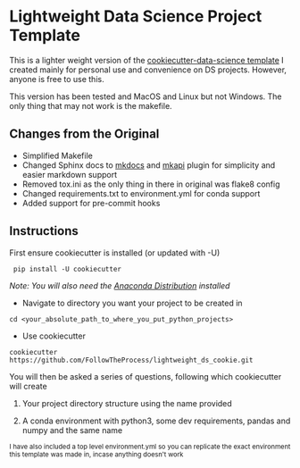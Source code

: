 # Lightweight Data Science Project Template

This is a lighter weight version of the [cookiecutter-data-science template](https://github.com/drivendata/cookiecutter-data-science) I created mainly for personal use and convenience on DS projects. However, anyone is free to use this.

This version has been tested and MacOS and Linux but not Windows. The only thing that may not work is the makefile.

## Changes from the Original

* Simplified Makefile
* Changed Sphinx docs to [mkdocs](https://www.mkdocs.org) and [mkapi](https://github.com/daizutabi/mkapi/) plugin for simplicity and easier markdown support
* Removed tox.ini as the only thing in there in original was flake8 config
* Changed requirements.txt to environment.yml for conda support
* Added support for pre-commit hooks

## Instructions

First ensure cookiecutter is installed (or updated with -U)

``` shell
 pip install -U cookiecutter
 ```

 *Note: You will also need the [Anaconda Distribution](https://www.anaconda.com/products/individual) installed*

* Navigate to directory you want your project to be created in

``` shell
cd <your_absolute_path_to_where_you_put_python_projects>
```

* Use cookiecutter

``` shell
cookiecutter https://github.com/FollowTheProcess/lightweight_ds_cookie.git
```

You will then be asked a series of questions, following which cookiecutter will create

1) Your project directory structure using the name provided

2) A conda environment with python3, some dev requirements, pandas and numpy and the same name

<p><small> I have also included a top level environment.yml so you can replicate the exact environment this template was made in, incase anything doesn't work</small></p>

